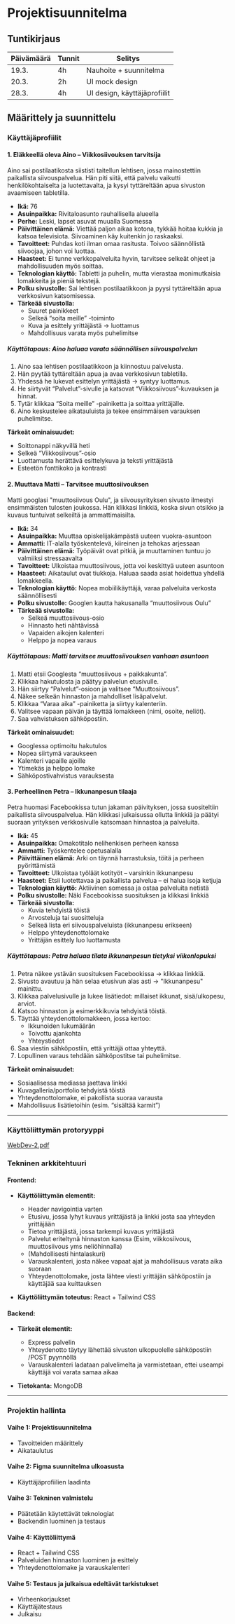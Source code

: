 # Projektisuunnitelma

## Tuntikirjaus

| Päivämäärä | Tunnit | Selitys |
|-------------|--------|---------|
| 19.3.       | 4h     | Nauhoite + suunnitelma |
| 20.3.       | 2h     | UI mock design |
| 28.3.       | 4h     | UI design, käyttäjäprofiilit |

## Määrittely ja suunnittelu

### Käyttäjäprofiilit

#### 1. Eläkkeellä oleva Aino – Viikkosiivouksen tarvitsija
Aino sai postilaatikosta siististi taitellun lehtisen, jossa mainostettiin paikallista siivouspalvelua. Hän piti siitä, että palvelu vaikutti henkilökohtaiselta ja luotettavalta, ja kysyi tyttäreltään apua sivuston avaamiseen tabletilla.

- **Ikä:** 76
- **Asuinpaikka:** Rivitaloasunto rauhallisella alueella
- **Perhe:** Leski, lapset asuvat muualla Suomessa
- **Päivittäinen elämä:** Viettää paljon aikaa kotona, tykkää hoitaa kukkia ja katsoa televisiota. Siivoaminen käy kuitenkin jo raskaaksi.
- **Tavoitteet:** Puhdas koti ilman omaa rasitusta. Toivoo säännöllistä siivoojaa, johon voi luottaa.
- **Haasteet:** Ei tunne verkkopalveluita hyvin, tarvitsee selkeät ohjeet ja mahdollisuuden myös soittaa.
- **Teknologian käyttö:** Tabletti ja puhelin, mutta vierastaa monimutkaisia lomakkeita ja pieniä tekstejä.
- **Polku sivustolle:** Sai lehtisen postilaatikkoon ja pyysi tyttäreltään apua verkkosivun katsomisessa.
- **Tärkeää sivustolla:**
  - Suuret painikkeet
  - Selkeä “soita meille” -toiminto
  - Kuva ja esittely yrittäjästä → luottamus
  - Mahdollisuus varata myös puhelimitse

##### Käyttötapaus: Aino haluaa varata säännöllisen siivouspalvelun
1. Aino saa lehtisen postilaatikkoon ja kiinnostuu palvelusta.
2. Hän pyytää tyttäreltään apua ja avaa verkkosivun tabletilla.
3. Yhdessä he lukevat esittelyn yrittäjästä → syntyy luottamus.
4. He siirtyvät “Palvelut”-sivulle ja katsovat “Viikkosiivous”-kuvauksen ja hinnat.
5. Tytär klikkaa “Soita meille” -painiketta ja soittaa yrittäjälle.
6. Aino keskustelee aikatauluista ja tekee ensimmäisen varauksen puhelimitse.

**Tärkeät ominaisuudet:**
- Soittonappi näkyvillä heti
- Selkeä “Viikkosiivous”-osio
- Luottamusta herättävä esittelykuva ja teksti yrittäjästä
- Esteetön fonttikoko ja kontrasti

#### 2. Muuttava Matti – Tarvitsee muuttosiivouksen
Matti googlasi "muuttosiivous Oulu", ja siivousyrityksen sivusto ilmestyi ensimmäisten tulosten joukossa. Hän klikkasi linkkiä, koska sivun otsikko ja kuvaus tuntuivat selkeiltä ja ammattimaisilta.

- **Ikä:** 34
- **Asuinpaikka:** Muuttaa opiskelijakämpästä uuteen vuokra-asuntoon
- **Ammatti:** IT-alalla työskentelevä, kiireinen ja tehokas arjessaan
- **Päivittäinen elämä:** Työpäivät ovat pitkiä, ja muuttaminen tuntuu jo valmiiksi stressaavalta
- **Tavoitteet:** Ulkoistaa muuttosiivous, jotta voi keskittyä uuteen asuntoon
- **Haasteet:** Aikataulut ovat tiukkoja. Haluaa saada asiat hoidettua yhdellä lomakkeella.
- **Teknologian käyttö:** Nopea mobiilikäyttäjä, varaa palveluita verkosta säännöllisesti
- **Polku sivustolle:** Googlen kautta hakusanalla “muuttosiivous Oulu”
- **Tärkeää sivustolla:**
  - Selkeä muuttosiivous-osio
  - Hinnasto heti nähtävissä
  - Vapaiden aikojen kalenteri
  - Helppo ja nopea varaus

##### Käyttötapaus: Matti tarvitsee muuttosiivouksen vanhaan asuntoon
1. Matti etsii Googlesta “muuttosiivous + paikkakunta”.
2. Klikkaa hakutulosta ja päätyy palvelun etusivulle.
3. Hän siirtyy “Palvelut”-osioon ja valitsee “Muuttosiivous”.
4. Näkee selkeän hinnaston ja mahdolliset lisäpalvelut.
5. Klikkaa “Varaa aika” -painiketta ja siirtyy kalenteriin.
6. Valitsee vapaan päivän ja täyttää lomakkeen (nimi, osoite, neliöt).
7. Saa vahvistuksen sähköpostiin.

**Tärkeät ominaisuudet:**
- Googlessa optimoitu hakutulos
- Nopea siirtymä varaukseen
- Kalenteri vapaille ajoille
- Ytimekäs ja helppo lomake
- Sähköpostivahvistus varauksesta

#### 3. Perheellinen Petra – Ikkunanpesun tilaaja
Petra huomasi Facebookissa tutun jakaman päivityksen, jossa suositeltiin paikallista siivouspalvelua. Hän klikkasi julkaisussa ollutta linkkiä ja päätyi suoraan yrityksen verkkosivulle katsomaan hinnastoa ja palveluita.

- **Ikä:** 45
- **Asuinpaikka:** Omakotitalo nelihenkisen perheen kanssa
- **Ammatti:** Työskentelee opetusalalla
- **Päivittäinen elämä:** Arki on täynnä harrastuksia, töitä ja perheen pyörittämistä
- **Tavoitteet:** Ulkoistaa työläät kotityöt – varsinkin ikkunanpesu
- **Haasteet:** Etsii luotettavaa ja paikallista palvelua – ei halua isoja ketjuja
- **Teknologian käyttö:** Aktiivinen somessa ja ostaa palveluita netistä
- **Polku sivustolle:** Näki Facebookissa suosituksen ja klikkasi linkkiä
- **Tärkeää sivustolla:**
  - Kuvia tehdyistä töistä
  - Arvosteluja tai suositteluja
  - Selkeä lista eri siivouspalveluista (ikkunanpesu erikseen)
  - Helppo yhteydenottolomake
  - Yrittäjän esittely luo luottamusta

##### Käyttötapaus: Petra haluaa tilata ikkunanpesun tietyksi viikonlopuksi
1. Petra näkee ystävän suosituksen Facebookissa → klikkaa linkkiä.
2. Sivusto avautuu ja hän selaa etusivun alas asti → "Ikkunanpesu" mainittu.
3. Klikkaa palvelusivulle ja lukee lisätiedot: millaiset ikkunat, sisä/ulkopesu, arviot.
4. Katsoo hinnaston ja esimerkkikuvia tehdyistä töistä.
5. Täyttää yhteydenottolomakkeen, jossa kertoo:
   - Ikkunoiden lukumäärän
   - Toivottu ajankohta
   - Yhteystiedot
6. Saa viestin sähköpostiin, että yrittäjä ottaa yhteyttä.
7. Lopullinen varaus tehdään sähköpostitse tai puhelimitse.

**Tärkeät ominaisuudet:**
- Sosiaalisessa mediassa jaettava linkki
- Kuvagalleria/portfolio tehdyistä töistä
- Yhteydenottolomake, ei pakollista suoraa varausta
- Mahdollisuus lisätietoihin (esim. “sisältää karmit”)

---

### Käyttöliittymän protoryyppi

  [WebDev-2.pdf](https://github.com/Jussipekkak/WebDev-Project/blob/main/WebDev-2.pdf)

### Tekninen arkkitehtuuri

#### Frontend:
- **Käyttöliittymän elementit:**
  - Header navigointia varten
  - Etusivu, jossa lyhyt kuvaus yrittäjästä ja linkki josta saa yhteyden yrittäjään
  - Tietoa yrittäjästä, jossa tarkempi kuvaus yrittäjästä
  - Palvelut eriteltynä hinnaston kanssa (Esim, viikkosiivous, muuttosiivous yms neliöhinnalla)
  - (Mahdollisesti hintalaskuri)
  - Varauskalenteri, josta näkee vapaat ajat ja mahdollisuus varata aika suoraan
  - Yhteydenottolomake, josta lähtee viesti yrittäjän sähköpostiin ja käyttäjää saa kuittauksen

- **Käyttöliittymän toteutus:** React + Tailwind CSS

#### Backend:
- **Tärkeät elementit:**
  - Express palvelin
  - Yhteydenotto täytyy lähettää sivuston ulkopuolelle sähköpostiin /POST pyynnöllä
  - Varauskalenteri ladataan palvelimelta ja varmistetaan, ettei useampi käyttäjä voi varata samaa aikaa

- **Tietokanta:** MongoDB

---

### Projektin hallinta

#### Vaihe 1: Projektisuunnitelma
- Tavoitteiden määrittely
- Aikataulutus

#### Vaihe 2: Figma suunnitelma ulkoasusta
- Käyttäjäprofiilien laadinta

#### Vaihe 3: Tekninen valmistelu
- Päätetään käytettävät teknologiat
- Backendin luominen ja testaus

#### Vaihe 4: Käyttöliittymä
- React + Tailwind CSS
- Palveluiden hinnaston luominen ja esittely
- Yhteydenottolomake ja varauskalenteri

#### Vaihe 5: Testaus ja julkaisua edeltävät tarkistukset
- Virheenkorjaukset
- Käyttäjätestaus
- Julkaisu
